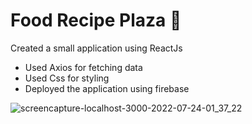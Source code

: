 # Food Recipe Plaza 🍔
Created a small application using ReactJs
- Used Axios for fetching data
- Used Css for styling 
- Deployed the application using firebase


![screencapture-localhost-3000-2022-07-24-01_37_22](https://user-images.githubusercontent.com/91425083/180633863-70aead8b-d835-4f48-95cc-35fb548dfcee.png)
